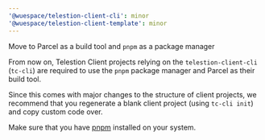 ```yaml
---
'@wuespace/telestion-client-cli': minor
'@wuespace/telestion-client-template': minor
---
```


Move to Parcel as a build tool and `pnpm` as a package manager

From now on, Telestion Client projects relying on the `telestion-client-cli` (`tc-cli`) are required to use the `pnpm` package manager and Parcel as their build tool.

Since this comes with major changes to the structure of client projects, we recommend that you regenerate a blank client project (using `tc-cli init`) and copy custom code over.

Make sure that you have [pnpm](https://pnpm.io/) installed on your system.
